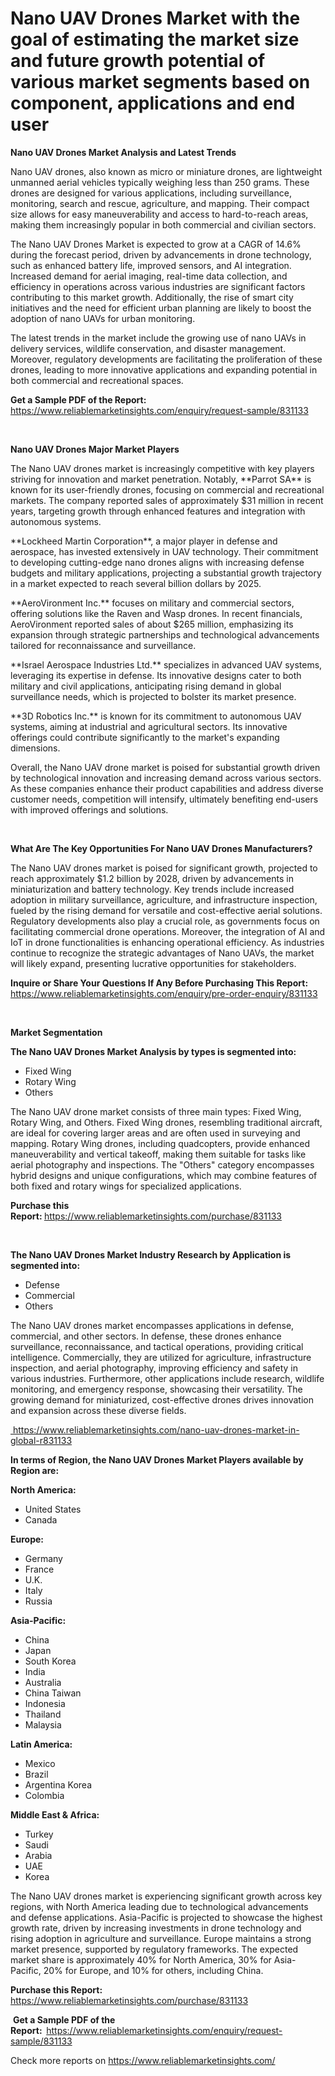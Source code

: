 <p><h1>Nano UAV Drones Market with the goal of estimating the market size and future growth potential of various market segments based on component, applications and end user</h1></p><p><strong>Nano UAV Drones Market Analysis and Latest Trends</strong></p>
<p><p>Nano UAV drones, also known as micro or miniature drones, are lightweight unmanned aerial vehicles typically weighing less than 250 grams. These drones are designed for various applications, including surveillance, monitoring, search and rescue, agriculture, and mapping. Their compact size allows for easy maneuverability and access to hard-to-reach areas, making them increasingly popular in both commercial and civilian sectors.</p><p>The Nano UAV Drones Market is expected to grow at a CAGR of 14.6% during the forecast period, driven by advancements in drone technology, such as enhanced battery life, improved sensors, and AI integration. Increased demand for aerial imaging, real-time data collection, and efficiency in operations across various industries are significant factors contributing to this market growth. Additionally, the rise of smart city initiatives and the need for efficient urban planning are likely to boost the adoption of nano UAVs for urban monitoring.</p><p>The latest trends in the market include the growing use of nano UAVs in delivery services, wildlife conservation, and disaster management. Moreover, regulatory developments are facilitating the proliferation of these drones, leading to more innovative applications and expanding potential in both commercial and recreational spaces.</p></p>
<p><strong>Get a Sample PDF of the Report:&nbsp;</strong> <a href="https://www.reliablemarketinsights.com/enquiry/request-sample/831133?utm_campaign=2280&utm_medium=2&utm_source=Github&utm_content=ia&utm_term=25032025&utm_id=nano-uav-drones">https://www.reliablemarketinsights.com/enquiry/request-sample/831133</a></p>
<p>&nbsp;</p>
<p><strong>Nano UAV Drones Major Market Players</strong></p>
<p><p>The Nano UAV drones market is increasingly competitive with key players striving for innovation and market penetration. Notably, **Parrot SA** is known for its user-friendly drones, focusing on commercial and recreational markets. The company reported sales of approximately $31 million in recent years, targeting growth through enhanced features and integration with autonomous systems.</p><p>**Lockheed Martin Corporation**, a major player in defense and aerospace, has invested extensively in UAV technology. Their commitment to developing cutting-edge nano drones aligns with increasing defense budgets and military applications, projecting a substantial growth trajectory in a market expected to reach several billion dollars by 2025.</p><p>**AeroVironment Inc.** focuses on military and commercial sectors, offering solutions like the Raven and Wasp drones. In recent financials, AeroVironment reported sales of about $265 million, emphasizing its expansion through strategic partnerships and technological advancements tailored for reconnaissance and surveillance.</p><p>**Israel Aerospace Industries Ltd.** specializes in advanced UAV systems, leveraging its expertise in defense. Its innovative designs cater to both military and civil applications, anticipating rising demand in global surveillance needs, which is projected to bolster its market presence.</p><p>**3D Robotics Inc.** is known for its commitment to autonomous UAV systems, aiming at industrial and agricultural sectors. Its innovative offerings could contribute significantly to the market's expanding dimensions.</p><p>Overall, the Nano UAV drone market is poised for substantial growth driven by technological innovation and increasing demand across various sectors. As these companies enhance their product capabilities and address diverse customer needs, competition will intensify, ultimately benefiting end-users with improved offerings and solutions.</p></p>
<p>&nbsp;</p>
<p><strong>What Are The Key Opportunities For Nano UAV Drones Manufacturers?</strong></p>
<p><p>The Nano UAV drones market is poised for significant growth, projected to reach approximately $1.2 billion by 2028, driven by advancements in miniaturization and battery technology. Key trends include increased adoption in military surveillance, agriculture, and infrastructure inspection, fueled by the rising demand for versatile and cost-effective aerial solutions. Regulatory developments also play a crucial role, as governments focus on facilitating commercial drone operations. Moreover, the integration of AI and IoT in drone functionalities is enhancing operational efficiency. As industries continue to recognize the strategic advantages of Nano UAVs, the market will likely expand, presenting lucrative opportunities for stakeholders.</p></p>
<p><strong>Inquire or Share Your Questions If Any Before Purchasing This Report:</strong> <a href="https://www.reliablemarketinsights.com/enquiry/pre-order-enquiry/831133?utm_campaign=2280&utm_medium=2&utm_source=Github&utm_content=ia&utm_term=25032025&utm_id=nano-uav-drones">https://www.reliablemarketinsights.com/enquiry/pre-order-enquiry/831133</a></p>
<p>&nbsp;</p>
<p><strong>Market Segmentation</strong></p>
<p><strong>The Nano UAV Drones Market Analysis by types is segmented into:</strong></p>
<p><ul><li>Fixed Wing</li><li>Rotary Wing</li><li>Others</li></ul></p>
<p><p>The Nano UAV drone market consists of three main types: Fixed Wing, Rotary Wing, and Others. Fixed Wing drones, resembling traditional aircraft, are ideal for covering larger areas and are often used in surveying and mapping. Rotary Wing drones, including quadcopters, provide enhanced maneuverability and vertical takeoff, making them suitable for tasks like aerial photography and inspections. The "Others" category encompasses hybrid designs and unique configurations, which may combine features of both fixed and rotary wings for specialized applications.</p></p>
<p><strong>Purchase this Report:&nbsp;</strong><a href="https://www.reliablemarketinsights.com/purchase/831133?utm_campaign=2280&utm_medium=2&utm_source=Github&utm_content=ia&utm_term=25032025&utm_id=nano-uav-drones">https://www.reliablemarketinsights.com/purchase/831133</a></p>
<p>&nbsp;</p>
<p><strong>The Nano UAV Drones Market Industry Research by Application is segmented into:</strong></p>
<p><ul><li>Defense</li><li>Commercial</li><li>Others</li></ul></p>
<p><p>The Nano UAV drones market encompasses applications in defense, commercial, and other sectors. In defense, these drones enhance surveillance, reconnaissance, and tactical operations, providing critical intelligence. Commercially, they are utilized for agriculture, infrastructure inspection, and aerial photography, improving efficiency and safety in various industries. Furthermore, other applications include research, wildlife monitoring, and emergency response, showcasing their versatility. The growing demand for miniaturized, cost-effective drones drives innovation and expansion across these diverse fields.</p></p>
<p><a href="https://www.reliablemarketinsights.com/nano-uav-drones-market-in-global-r831133?utm_campaign=2280&utm_medium=2&utm_source=Github&utm_content=ia&utm_term=25032025&utm_id=nano-uav-drones">&nbsp;https://www.reliablemarketinsights.com/nano-uav-drones-market-in-global-r831133</a></p>
<p><strong>In terms of Region, the Nano UAV Drones Market Players available by Region are:</strong></p>
<p>
    <p> <strong> North America: </strong>
        <ul>
            <li>United States</li>
            <li>Canada</li>
        </ul>
        </p> 
    <p> <strong> Europe: </strong>
        <ul>
            <li>Germany</li>
            <li>France</li>
            <li>U.K.</li>
            <li>Italy</li>
            <li>Russia</li>
        </ul>
        </p> 
    <p> <strong> Asia-Pacific: </strong>
        <ul>
            <li>China</li>
            <li>Japan</li>
            <li>South Korea</li>
            <li>India</li>
            <li>Australia</li>
            <li>China Taiwan</li>
            <li>Indonesia</li>
            <li>Thailand</li>
            <li>Malaysia</li>
        </ul>
        </p> 
    <p> <strong> Latin America: </strong>
        <ul>
            <li>Mexico</li>
            <li>Brazil</li>
            <li>Argentina Korea</li>
            <li>Colombia</li>
        </ul>
        </p> 
    <p> <strong> Middle East & Africa: </strong>
        <ul>
            <li>Turkey</li>
            <li>Saudi</li>
            <li>Arabia</li>
            <li>UAE</li>
            <li>Korea</li>
        </ul>
    </p>
    </p>
<p><p>The Nano UAV drones market is experiencing significant growth across key regions, with North America leading due to technological advancements and defense applications. Asia-Pacific is projected to showcase the highest growth rate, driven by increasing investments in drone technology and rising adoption in agriculture and surveillance. Europe maintains a strong market presence, supported by regulatory frameworks. The expected market share is approximately 40% for North America, 30% for Asia-Pacific, 20% for Europe, and 10% for others, including China.</p></p>
<p><strong>Purchase this Report: </strong><a href="https://www.reliablemarketinsights.com/purchase/831133?utm_campaign=2280&utm_medium=2&utm_source=Github&utm_content=ia&utm_term=25032025&utm_id=nano-uav-drones">https://www.reliablemarketinsights.com/purchase/831133</a></p>
<p>&nbsp;<strong>Get a Sample PDF of the Report:&nbsp;&nbsp;</strong><a href="https://www.reliablemarketinsights.com/enquiry/request-sample/831133?utm_campaign=2280&utm_medium=2&utm_source=Github&utm_content=ia&utm_term=25032025&utm_id=nano-uav-drones">https://www.reliablemarketinsights.com/enquiry/request-sample/831133</a></p>
<p><strong></strong></p>
<p>Check more reports on <a href="https://www.reliablemarketinsights.com/?utm_campaign=2280&utm_medium=2&utm_source=Github&utm_content=ia&utm_term=25032025&utm_id=nano-uav-drones">https://www.reliablemarketinsights.com/</a></p>
